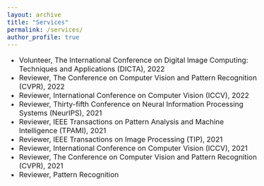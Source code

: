 ```yaml
---
layout: archive
title: "Services"
permalink: /services/
author_profile: true
---
```


<style type="text/css">
  body{
  font-size: 12pt;
}
</style>

* Volunteer, The International Conference on Digital Image Computing: Techniques and Applications (DICTA), 2022
* Reviewer, The Conference on Computer Vision and Pattern Recognition (CVPR), 2022
* Reviewer, International Conference on Computer Vision (ICCV), 2022
* Reviewer, Thirty-fifth Conference on Neural Information Processing Systems (NeurIPS), 2021
* Reviewer, IEEE Transactions on Pattern Analysis and Machine Intelligence (TPAMI), 2021
* Reviewer, IEEE Transactions on Image Processing (TIP), 2021
* Reviewer, International Conference on Computer Vision (ICCV), 2021
* Reviewer, The Conference on Computer Vision and Pattern Recognition (CVPR), 2021
* Reviewer, Pattern Recognition
